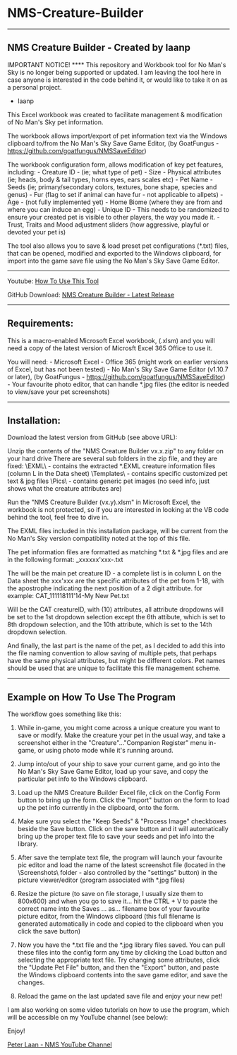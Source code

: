 # NMS-Creature-Builder
--------------------------------------------------------------------------------------------
NMS Creature Builder - Created by laanp 
--------------------------------------------------------------------------------------------

IMPORTANT NOTICE! ****
This repository and Workbook tool for No Man's Sky is no longer being supported or updated.
I am leaving the tool here in case anyone is interested in the code behind it, or would like
to take it on as a personal project.
- laanp



This Excel workbook was created to facilitate management & modification of No Man's Sky pet
information.

The workbook allows import/export of pet information text via the Windows clipboard to/from 
the No Man's Sky Save Game Editor, (by GoatFungus - https://github.com/goatfungus/NMSSaveEditor) 

The workbook configuration form, allows modification of key pet features, including:
	- Creature ID  - (ie; what type of pet)
	- Size
	- Physical attributes (ie; heads, body & tail types, horns eyes, ears scales etc)
	- Pet Name
	- Seeds (ie; primary/secondary colors, textures, bone shape, species and genus) 
	- Fur (flag to set if animal can have fur - not applicable to allpets)
	- Age - (not fully implemented yet)
	- Home Biome (where they are from and where you can induce an egg)
	- Unique ID - This needs to be randomized to ensure your created pet is visible to 
		      other players, the way you made it.
	- Trust, Traits and Mood adjustment sliders (how aggressive, playful or devoted your pet is)

The tool also allows you to save & load preset pet configurations (*.txt) files, that can be opened,
modified and exported to the Windows clipboard, for import into the game save file using the
No Man's Sky Save Game Editor.

--------------------------------------------------------------------------------------------
Youtube: [How To Use This Tool](https://youtu.be/imNyf0Twseg?si=1q4KYMkeIb0O9D_t) 

GitHub Download: [NMS Creature Builder - Latest Release](https://github.com/laanp/NMS-Creature-Builder/releases/tag/v1.6)


--------------------------------------------------------------------------------------------
Requirements:
--------------------------------------------------------------------------------------------
This is a macro-enabled Microsoft Excel workbook, (.xlsm) and you will need a copy of the 
latest version of Microsft Excel 365 Office to use it.

You will need:	- Microsoft Excel - Office 365 (might work on earlier versions of Excel, but has not been tested)
		- No Man's Sky Save Game Editor (v1.10.7 or later), (by GoatFungus - https://github.com/goatfungus/NMSSaveEditor) 
		- Your favourite photo editor, that can handle *.jpg files 
		     (the editor is needed to view/save your pet screenshots)   		


--------------------------------------------------------------------------------------------
Installation:
--------------------------------------------------------------------------------------------
Download the latest version from GitHub (see above URL): 

Unzip the contents of the "NMS Creature Builder vx.x.zip" to any folder on your hard drive
There are several sub folders in the zip file, and they are fixed:
		\EXML\		- contains the extracted *.EXML creature information files (column L in the Data sheet)
		\Templates\  	- contains specific customized pet text & jpg files 
		\Pics\		- contains generic pet images (no seed info, just shows what the creature attributes are)


Run the "NMS Creature Builder (vx.y).xlsm" in Microsoft Excel, the workbook is not protected, so if you are interested in 
looking at the VB code behind the tool, feel free to dive in.

The EXML files included in this installation package, will be current from the No Man's Sky version compatibility noted
at the top of this file.

The pet information files are formatted as matching *.txt & *.jpg files and are in the following format:
<creatureID>_xxxxxx'xxx-<pet name>.txt

The <creatureID> will be the main pet creature ID - a complete list is in column L on the Data sheet
the xxx'xxx are the specific attributes of the pet from 1-18, with the apostrophe indicating the next position of a 2 digit 
attribute.   for example:
	CAT_111118111'14-My New Pet.txt

Will be the CAT creatureID, with (10) attributes, all attribute dropdowns will be set to the 1st dropdown selection except 
the 6th attibute, which is set to 8th dropdown selection, and the 10th attribute, which is set to the 14th dropdown selection. 

And finally, the last part is the name of the pet, as I decided to add this into the file naming convention to allow 
saving of multiple pets, that perhaps have the same physical attributes, but might be different colors.  Pet names should
be used that are unique to facilitate this file management scheme.


--------------------------------------------------------------------------------------------
Example on How To Use The Program
--------------------------------------------------------------------------------------------
The workflow goes something like this:

1. While in-game, you might come across a unique creature you want to save or modify.  Make the creature your pet in the
   usual way, and take a screenshot either in the "Creature"..."Companion Register" menu in-game, or using photo mode
   while it's running around.

2. Jump into/out of your ship to save your current game, and go into the No Man's Sky Save Game Editor, load up your save,
   and copy the particular pet info to the Windows clipboard. 

3. Load up the NMS Creature Builder Excel file, click on the Config Form button to bring up the form.  Click the "Import"
   button on the form to load up the pet info currently in the clipboard, onto the form.

4. Make sure you select the "Keep Seeds" & "Process Image" checkboxes beside the Save button.  Click on the save button and it will automatically 
   bring up the proper text file to save your seeds and pet info into the library.

5. After save the template text file, the program will launch your favourite pic editor and load the name of the latest 
   screenshot file (located in the \Screenshots\ folder - also controlled by the "settings" button) in the picture 
   viewer/editor (program associated with *.jpg files)

5. Resize the picture (to save on file storage, I usually size them to 800x600) and when you go to save it... hit the CTRL + V to paste the correct name into the 
   Saves ... as... filename box of your favourite picture editor, from the Windows clipboard (this full filename
   is generated automatically in code and copied to the clipboard when you click the save button)

6. Now you have the *.txt file and the *.jpg library files saved. You can pull these files into the config form any time
   by clicking the Load button and selecting the appropriate text file.  Try changing some attributes, click the "Update
   Pet File" button, and then the "Export" button, and paste the Windows clipboard contents into the save game editor, and
   save the changes. 
   
7. Reload the game on the last updated save file and enjoy your new pet! 

I am also working on some video tutorials on how to use the program, which will be accessible on my YouTube channel (see below):


Enjoy!

[Peter Laan - NMS YouTube Channel](https://www.youtube.com/c/PeterLaan)

